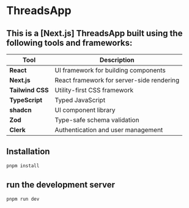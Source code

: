 # ThreadsApp

## This is a [Next.js] ThreadsApp built using the following tools and frameworks:

| Tool             | Description                               |
| ---------------- | ----------------------------------------- |
| **React**        | UI framework for building components      |
| **Next.js**      | React framework for server-side rendering |
| **Tailwind CSS** | Utility-first CSS framework               |
| **TypeScript**   | Typed JavaScript                          |
| **shadcn**       | UI component library                      |
| **Zod**          | Type-safe schema validation               |
| **Clerk**        | Authentication and user management        |

## Installation

```bash
pnpm install

```

## run the development server

```bash
pnpm run dev

```
